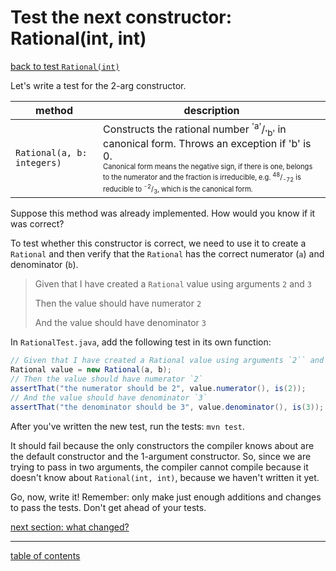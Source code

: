 # Test the next constructor: Rational(int, int)
[back to test `Rational(int)`](test_rational_int.md)

Let's write a test for the 2-arg constructor.

| method | description |
| ------ | ----------- |
| `Rational(a, b: integers)` | Constructs the rational number <sup>'a'</sup>/<sub>'b'</sub> in canonical form.  Throws an exception if 'b' is 0.<br /><sup><sub>Canonical form means the negative sign, if there is one, belongs to the numerator and the fraction is irreducible, e.g. <sup>48</sup>/<sub>-72</sub> is reducible to <sup>-2</sup>/<sub>3</sub>, which is the canonical form.</sub></sup> |

Suppose this method was already implemented. How would you know if it was correct?

To test whether this constructor is correct, we need to use it to create a `Rational` and then verify that the `Rational` has the correct numerator (`a`) and denominator (`b`).

> Given that I have created a `Rational` value using arguments `2` and `3`
>
> Then the value should have numerator `2`
>
> And the value should have denominator `3`

In `RationalTest.java`, add the following test in its own function:

```java
// Given that I have created a Rational value using arguments `2`` and `3`
Rational value = new Rational(a, b);
// Then the value should have numerator `2`
assertThat("the numerator should be 2", value.numerator(), is(2));
// And the value should have denominator `3`
assertThat("the denominator should be 3", value.denominator(), is(3));
```

After you've written the new test, run the tests: `mvn test`.

It should fail because the only constructors the compiler knows about are the default constructor and the 1-argument constructor.  So, since we are trying to pass in two arguments, the compiler cannot compile because it doesn't know about `Rational(int, int)`, because we haven't written it yet.

Go, now, write it!  Remember: only make just enough additions and changes to pass the tests.  Don't get ahead of your tests.

[next section: what changed?](what_changed_rational_int_int.md)

<hr>

[table of contents](toc.md)
